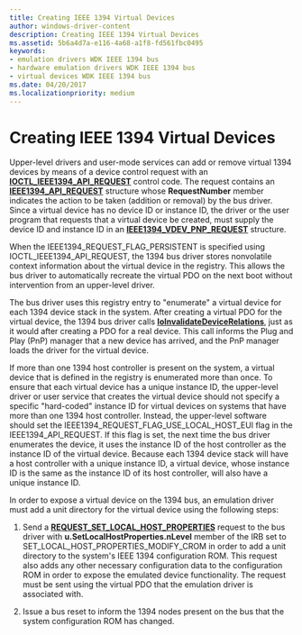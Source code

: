 ```yaml
---
title: Creating IEEE 1394 Virtual Devices
author: windows-driver-content
description: Creating IEEE 1394 Virtual Devices
ms.assetid: 5b6a4d7a-e116-4a68-a1f8-fd561fbc0495
keywords:
- emulation drivers WDK IEEE 1394 bus
- hardware emulation drivers WDK IEEE 1394 bus
- virtual devices WDK IEEE 1394 bus
ms.date: 04/20/2017
ms.localizationpriority: medium
---
```


# Creating IEEE 1394 Virtual Devices





Upper-level drivers and user-mode services can add or remove virtual 1394 devices by means of a device control request with an [**IOCTL\_IEEE1394\_API\_REQUEST**](https://msdn.microsoft.com/library/windows/hardware/ff537241) control code. The request contains an [**IEEE1394\_API\_REQUEST**](https://msdn.microsoft.com/library/windows/hardware/ff537204) structure whose **RequestNumber** member indicates the action to be taken (addition or removal) by the bus driver. Since a virtual device has no device ID or instance ID, the driver or the user program that requests that a virtual device be created, must supply the device ID and instance ID in an [**IEEE1394\_VDEV\_PNP\_REQUEST**](https://msdn.microsoft.com/library/windows/hardware/ff537206) structure.

When the IEEE1394\_REQUEST\_FLAG\_PERSISTENT is specified using IOCTL\_IEEE1394\_API\_REQUEST, the 1394 bus driver stores nonvolatile context information about the virtual device in the registry. This allows the bus driver to automatically recreate the virtual PDO on the next boot without intervention from an upper-level driver.

The bus driver uses this registry entry to "enumerate" a virtual device for each 1394 device stack in the system. After creating a virtual PDO for the virtual device, the 1394 bus driver calls [**IoInvalidateDeviceRelations**](https://msdn.microsoft.com/library/windows/hardware/ff549353), just as it would after creating a PDO for a real device. This call informs the Plug and Play (PnP) manager that a new device has arrived, and the PnP manager loads the driver for the virtual device.

If more than one 1394 host controller is present on the system, a virtual device that is defined in the registry is enumerated more than once. To ensure that each virtual device has a unique instance ID, the upper-level driver or user service that creates the virtual device should not specify a specific "hard-coded" instance ID for virtual devices on systems that have more than one 1394 host controller. Instead, the upper-level software should set the IEEE1394\_REQUEST\_FLAG\_USE\_LOCAL\_HOST\_EUI flag in the IEEE1394\_API\_REQUEST. If this flag is set, the next time the bus driver enumerates the device, it uses the instance ID of the host controller as the instance ID of the virtual device. Because each 1394 device stack will have a host controller with a unique instance ID, a virtual device, whose instance ID is the same as the instance ID of its host controller, will also have a unique instance ID.

In order to expose a virtual device on the 1394 bus, an emulation driver must add a unit directory for the virtual device using the following steps:

1.  Send a [**REQUEST\_SET\_LOCAL\_HOST\_PROPERTIES**](https://msdn.microsoft.com/library/windows/hardware/ff537663) request to the bus driver with **u.SetLocalHostProperties.nLevel** member of the IRB set to SET\_LOCAL\_HOST\_PROPERTIES\_MODIFY\_CROM in order to add a unit directory to the system's IEEE 1394 configuration ROM. This request also adds any other necessary configuration data to the configuration ROM in order to expose the emulated device functionality. The request must be sent using the virtual PDO that the emulation driver is associated with.

2.  Issue a bus reset to inform the 1394 nodes present on the bus that the system configuration ROM has changed.

 

 




